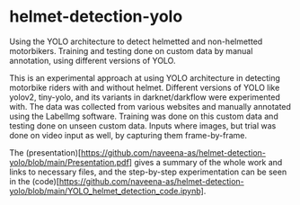 # helmet-detection-yolo
Using the YOLO architecture to detect helmetted and non-helmetted motorbikers. Training and testing done on custom data by manual annotation, using different versions of YOLO.

This is an experimental approach at using YOLO architecture in detecting motorbike riders with and without helmet. Different versions of YOLO like yolov2, tiny-yolo, and its variants in darknet/darkflow were experimented with.
The data was collected from various websites and manually annotated using the LabelImg software. Training was done on this custom data and testing done on unseen custom data.
Inputs where images, but trial was done on video input as well, by capturing them frame-by-frame.

The (presentation)[https://github.com/naveena-as/helmet-detection-yolo/blob/main/Presentation.pdf] gives a summary of the whole work and links to necessary files, and the step-by-step experimentation can be seen in the (code)[https://github.com/naveena-as/helmet-detection-yolo/blob/main/YOLO_helmet_detection_code.ipynb].
